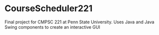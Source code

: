 # CourseScheduler221
Final project for CMPSC 221 at Penn State University. Uses Java and Java Swing components to create an interactive GUI
